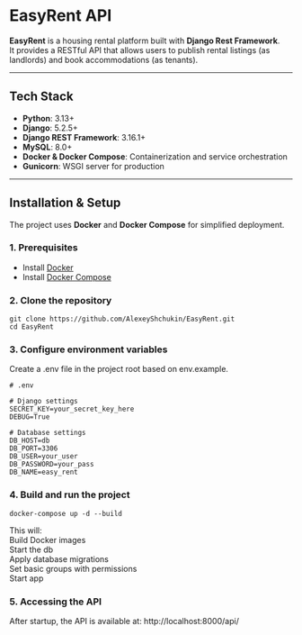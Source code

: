 # EasyRent API

**EasyRent** is a housing rental platform built with **Django Rest Framework**.  
It provides a RESTful API that allows users to publish rental listings (as landlords) and book accommodations (as tenants).

---

## Tech Stack

- **Python**: 3.13+
- **Django**: 5.2.5+
- **Django REST Framework**: 3.16.1+
- **MySQL**: 8.0+
- **Docker & Docker Compose**: Containerization and service orchestration
- **Gunicorn**: WSGI server for production

---

## Installation & Setup

The project uses **Docker** and **Docker Compose** for simplified deployment.

### 1. Prerequisites
- Install [Docker](https://docs.docker.com/get-docker/)
- Install [Docker Compose](https://docs.docker.com/compose/)

### 2. Clone the repository
```
git clone https://github.com/AlexeyShchukin/EasyRent.git
cd EasyRent
```

### 3. Configure environment variables

Create a .env file in the project root based on env.example.
```
# .env

# Django settings
SECRET_KEY=your_secret_key_here
DEBUG=True

# Database settings
DB_HOST=db
DB_PORT=3306
DB_USER=your_user
DB_PASSWORD=your_pass
DB_NAME=easy_rent
```

### 4. Build and run the project
```
docker-compose up -d --build
```
This will:  
Build Docker images  
Start the db  
Apply database migrations  
Set basic groups with permissions  
Start app  

### 5. Accessing the API
After startup, the API is available at: http://localhost:8000/api/

